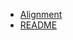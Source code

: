 <!-- docs/_sidebar.md created by koko-docsify_sidebarTool -->

- [Alignment](Alignment.md)
- [README](README.md)
 